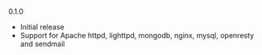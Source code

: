 0.1.0 
* Initial release
* Support for Apache httpd, lighttpd, mongodb, nginx, mysql, openresty and sendmail